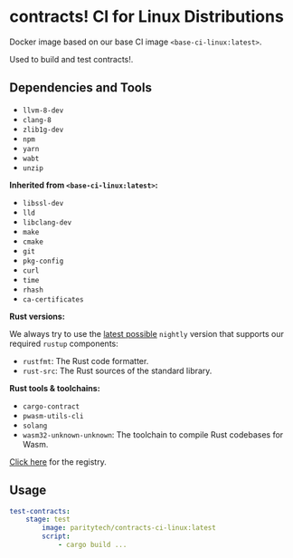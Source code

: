 # contracts! CI for Linux Distributions

Docker image based on our base CI image `<base-ci-linux:latest>`.

Used to build and test contracts!.

## Dependencies and Tools

- `llvm-8-dev`
- `clang-8`
- `zlib1g-dev`
- `npm`
- `yarn`
- `wabt`
- `unzip`

**Inherited from `<base-ci-linux:latest>`:**

- `libssl-dev`
- `lld`
- `libclang-dev`
- `make`
- `cmake`
- `git`
- `pkg-config`
- `curl`
- `time`
- `rhash`
- `ca-certificates`

**Rust versions:**

We always try to use the [latest possible](https://rust-lang.github.io/rustup-components-history/) `nightly` version that supports our required `rustup` components:

- `rustfmt`: The Rust code formatter.
- `rust-src`: The Rust sources of the standard library.

**Rust tools & toolchains:**

- `cargo-contract`
- `pwasm-utils-cli`
- `solang`
- `wasm32-unknown-unknown`: The toolchain to compile Rust codebases for Wasm.

[Click here](https://hub.docker.com/repository/docker/paritytech/contracts-ci-linux) for the registry.

## Usage

```yaml
test-contracts:
    stage: test
        image: paritytech/contracts-ci-linux:latest
        script:
            - cargo build ...
```
